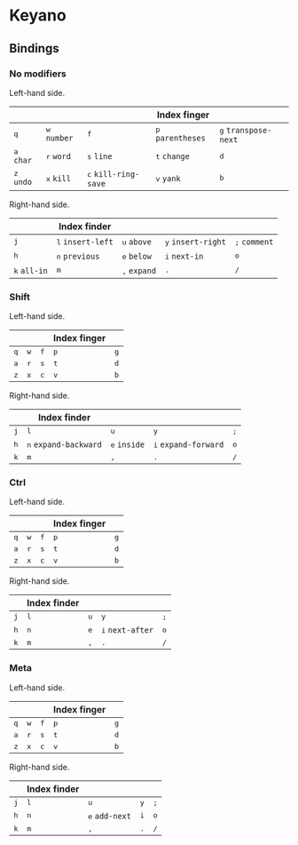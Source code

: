# Keyano

## Bindings

### No modifiers

Left-hand side.

|                     |                       |                               | Index finger               |                               |
| ------------------- | -------------------   | ----------------------------- | ------------------------   | ------------                  |
| <kbd>q</kbd>        | <kbd>w</kbd> `number` | <kbd>f</kbd>                  | <kbd>p</kbd> `parentheses` | <kbd>g</kbd> `transpose-next` |
| <kbd>a</kbd> `char` | <kbd>r</kbd> `word`   | <kbd>s</kbd> `line`           | <kbd>t</kbd> `change`      | <kbd>d</kbd>                  |
| <kbd>z</kbd> `undo` | <kbd>x</kbd> `kill`   | <kbd>c</kbd> `kill-ring-save` | <kbd>v</kbd> `yank`        | <kbd>b</kbd>                  |

Right-hand side.

|                       | Index finder               |                          |                             |                          |
| ------------          | ------------------------   | ------------------------ | -                           | ------------------------ |
| <kbd>j</kbd>          | <kbd>l</kbd> `insert-left` | <kbd>u</kbd> `above`     | <kbd>y</kbd> `insert-right` | <kbd>;</kbd> `comment`   |
| <kbd>h</kbd>          | <kbd>n</kbd> `previous`    | <kbd>e</kbd> `below`     | <kbd>i</kbd> `next-in`      | <kbd>o</kbd>             |
| <kbd>k</kbd> `all-in` | <kbd>m</kbd>               | <kbd>,</kbd> `expand`    | <kbd>.</kbd>                | <kbd>/</kbd>             |

### Shift

Left-hand side.

|                     |                     |                               | Index finger             |              |
| ------------------- | ------------------- | ----------------------------- | ------------------------ | ------------ |
| <kbd>q</kbd>        | <kbd>w</kbd>        | <kbd>f</kbd>                  | <kbd>p</kbd>             | <kbd>g</kbd> |
| <kbd>a</kbd>        | <kbd>r</kbd>        | <kbd>s</kbd>                  | <kbd>t</kbd>             | <kbd>d</kbd> |
| <kbd>z</kbd>        | <kbd>x</kbd>        | <kbd>c</kbd>                  | <kbd>v</kbd>             | <kbd>b</kbd> |

Right-hand side.

|              | Index finder                   |                          |                               |                          |
| ------------ | ------------------------       | ------------------------ | ------------------------      | ------------------------ |
| <kbd>j</kbd> | <kbd>l</kbd>                   | <kbd>u</kbd>             | <kbd>y</kbd>                  | <kbd>;</kbd>             |
| <kbd>h</kbd> | <kbd>n</kbd> `expand-backward` | <kbd>e</kbd> `inside`    | <kbd>i</kbd> `expand-forward` | <kbd>o</kbd>             |
| <kbd>k</kbd> | <kbd>m</kbd>                   | <kbd>,</kbd>             | <kbd>.</kbd>                  | <kbd>/</kbd>             |

### Ctrl

Left-hand side.

|                     |                     |                               | Index finger             |              |
| ------------------- | ------------------- | ----------------------------- | ------------------------ | ------------ |
| <kbd>q</kbd>        | <kbd>w</kbd>        | <kbd>f</kbd>                  | <kbd>p</kbd>             | <kbd>g</kbd> |
| <kbd>a</kbd>        | <kbd>r</kbd>        | <kbd>s</kbd>                  | <kbd>t</kbd>             | <kbd>d</kbd> |
| <kbd>z</kbd>        | <kbd>x</kbd>        | <kbd>c</kbd>                  | <kbd>v</kbd>             | <kbd>b</kbd> |

Right-hand side.

|              | Index finder             |                          |                           |                          |
| ------------ | ------------------------ | ------------------------ | ------------------------  | ------------------------ |
| <kbd>j</kbd> | <kbd>l</kbd>             | <kbd>u</kbd>             | <kbd>y</kbd>              | <kbd>;</kbd>             |
| <kbd>h</kbd> | <kbd>n</kbd>             | <kbd>e</kbd>             | <kbd>i</kbd> `next-after` | <kbd>o</kbd>             |
| <kbd>k</kbd> | <kbd>m</kbd>             | <kbd>,</kbd>             | <kbd>.</kbd>              | <kbd>/</kbd>             |

### Meta

Left-hand side.

|                     |                     |                               | Index finger             |              |
| ------------------- | ------------------- | ----------------------------- | ------------------------ | ------------ |
| <kbd>q</kbd>        | <kbd>w</kbd>        | <kbd>f</kbd>                  | <kbd>p</kbd>             | <kbd>g</kbd> |
| <kbd>a</kbd>        | <kbd>r</kbd>        | <kbd>s</kbd>                  | <kbd>t</kbd>             | <kbd>d</kbd> |
| <kbd>z</kbd>        | <kbd>x</kbd>        | <kbd>c</kbd>                  | <kbd>v</kbd>             | <kbd>b</kbd> |

Right-hand side.

|              | Index finder             |                          |                          |                          |
| ------------ | ------------------------ | ------------------------ | ------------------------ | ------------------------ |
| <kbd>j</kbd> | <kbd>l</kbd>             | <kbd>u</kbd>             | <kbd>y</kbd>             | <kbd>;</kbd>             |
| <kbd>h</kbd> | <kbd>n</kbd>             | <kbd>e</kbd> `add-next`  | <kbd>i</kbd>             | <kbd>o</kbd>             |
| <kbd>k</kbd> | <kbd>m</kbd>             | <kbd>,</kbd>             | <kbd>.</kbd>             | <kbd>/</kbd>             |
